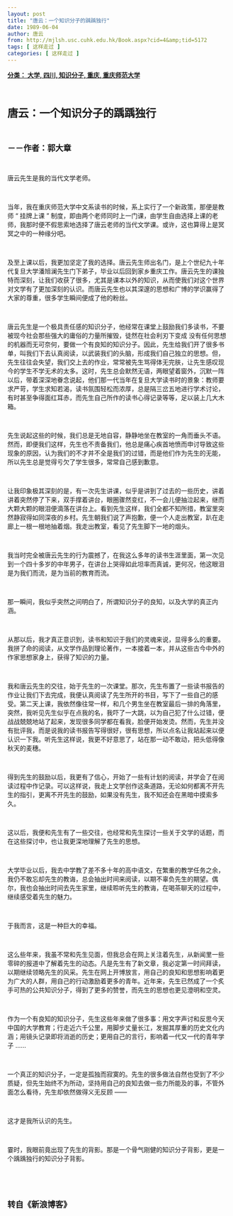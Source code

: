 ```yaml
---
layout: post
title: "唐云：一个知识分子的踽踽独行"
date: 1989-06-04
author: 唐云
from: http://mjlsh.usc.cuhk.edu.hk/Book.aspx?cid=4&amp;tid=5172
tags: [ 这样走过 ]
categories: [ 这样走过 ]
---
```


<div style="margin: 15px 10px 10px 0px;">
<div>
<span id="ctl00_ContentPlaceHolder1_chapter1_SubjectLabel" style="font-weight:bold;text-decoration:underline;">
   分类： 大学, 四川, 知识分子, 重庆, 重庆师范大学
  </span>
</div>
<p class="p1">
<b>
<font size="5">
<span class="s1">
</span>
<br/>
</font>
</b>
</p>
<p class="p2">
<span class="s1">
<b>
<font size="5">
     唐云：一个知识分子的踽踽独行
    </font>
</b>
</span>
</p>
<p class="p1">
<b>
<font size="4">
<span class="s1">
</span>
<br/>
</font>
</b>
</p>
<p class="p2">
<span class="s1">
<b>
<font size="4">
     －－作者：郭大章
    </font>
</b>
</span>
</p>
<p class="p1">
<span class="s1">
</span>
<br/>
</p>
<p class="p2">
<span class="s1">
   唐云先生是我的当代文学老师。
  </span>
</p>
<p class="p1">
<span class="s1">
</span>
<br/>
</p>
<p class="p2">
<span class="s1">
   当年，我在重庆师范大学中文系读书的时候，系上实行了一个新政策，那便是教师
  </span>
<span class="s2">
   “
  </span>
<span class="s1">
   挂牌上课
  </span>
<span class="s2">
   ”
  </span>
<span class="s1">
   制度，即由两个老师同时上一门课，由学生自由选择上课的老师，我那时便不假思索地选择了唐云老师的当代文学课。或许，这也算得上是冥冥之中的一种缘分吧。
  </span>
</p>
<p class="p1">
<span class="s1">
</span>
<br/>
</p>
<p class="p2">
<span class="s1">
   及至上课以后，我更加坚定了我的选择。唐云先生师出名门，是上个世纪九十年代复旦大学潘旭澜先生门下弟子，毕业以后回到家乡重庆工作。唐云先生的课独特而深刻，让我们收获了很多，尤其是课本以外的知识，从而使我们对这个世界对文学有了更加深刻的认识。而唐云先生也以其深邃的思想和广博的学识赢得了大家的尊重，很多学生瞬间便成了他的粉丝。
  </span>
</p>
<p class="p1">
<span class="s1">
</span>
<br/>
</p>
<p class="p2">
<span class="s1">
   唐云先生是一个极具责任感的知识分子，他经常在课堂上鼓励我们多读书，不要被现今社会那些强大的庸俗的力量所摧毁，徒然在社会利刃下变成
  </span>
<span class="s2">
</span>
<span class="s1">
   没有任何思想的机器而无可奈何，要做一个有良知的知识分子。因此，先生给我们开了很多书单，叫我们下去认真阅读，以武装我们的头脑，形成我们自己独立的思想。但，先生往往会失望，我们交上去的作业，常常被先生骂得体无完肤，让先生感叹现今的学生不学无术的太多。这时，先生总会默然无语，两眼望着窗外，沉默一阵以后，带着深深地眷念说起，他们那一代当年在复旦大学读书时的景象：教师要求严苛，学生求知若渴，读书氛围轻松而浓厚，总是隔三岔五地进行学术讨论，有时甚至争得面红耳赤，而先生自己所作的读书心得记录等等，足以装上几大木箱。
  </span>
</p>
<p class="p1">
<span class="s1">
</span>
<br/>
</p>
<p class="p2">
<span class="s1">
   先生说起这些的时候，我们总是无地自容，静静地坐在教室的一角而垂头不语。然而，即便我们这样，先生也不责备我们，他总是痛心疾首地愤而申讨导致这些现象的原因，认为我们的不才并不全是我们的过错，而是他们作为先生的无能，所以先生总是觉得亏欠了学生很多，常常自己感到歉意。
  </span>
</p>
<p class="p1">
<span class="s1">
</span>
<br/>
</p>
<p class="p2">
<span class="s1">
   让我印象极其深刻的是，有一次先生讲课，似乎是讲到了过去的一些历史，讲着讲着突然停了下来，双手撑着讲台，眼圈骤然变红，不一会儿便抽泣起来，继而大颗大颗的眼泪便滴落在讲台上。看到先生这样，我们全都不知所措，教室里突然静寂得如同深夜的乡村。先生朝我们说了声抱歉，便一个人走出教室，趴在走廊上一根一根地抽着烟。我走出教室，看见了先生脚下一地的烟头。
  </span>
</p>
<p class="p1">
<span class="s1">
</span>
<br/>
</p>
<p class="p2">
<span class="s1">
   我当时完全被唐云先生的行为震撼了，在我这么多年的读书生涯里面，第一次见到一个四十多岁的中年男子，在讲台上哭得如此坦率而真诚，更何况，他这眼泪是为我们而流，是为当前的教育而流。
  </span>
</p>
<p class="p1">
<span class="s1">
</span>
<br/>
</p>
<p class="p2">
<span class="s1">
   那一瞬间，我似乎突然之间明白了，所谓知识分子的良知，以及大学的真正内涵。
  </span>
</p>
<p class="p1">
<span class="s1">
</span>
<br/>
</p>
<p class="p2">
<span class="s1">
   从那以后，我才真正意识到，读书和知识于我们的灵魂来说，显得多么的重要。我拼了命的阅读，从文学作品到理论著作，一本接着一本，并从这些古今中外的作家思想家身上，获得了知识的力量。
  </span>
</p>
<p class="p1">
<span class="s1">
</span>
<br/>
</p>
<p class="p2">
<span class="s1">
   我和唐云先生的交往，始于先生的一次课堂。那次，先生布置了一些读书报告的作业让我们下去完成，我便认真阅读了先生所开的书目，写下了一些自己的感受。第二天上课，我依然像往常一样，和几个男生坐在教室最后一排的角落里，突然，我听见先生似乎在点我的名，我吓了一大跳，以为自己犯了什么过错，便战战兢兢地站了起来，发现很多同学都在看我，脸便开始发烫。然而，先生并没有批评我，而是说我的读书报告写得很好，很有思想，所以点名让我站起来以便认识一下我。听先生这样说，我更不好意思了，站在那一动不敢动，把头低得像秋天的麦穗。
  </span>
</p>
<p class="p1">
<span class="s1">
</span>
<br/>
</p>
<p class="p2">
<span class="s1">
   得到先生的鼓励以后，我更有了信心，开始了一些有计划的阅读，并学会了在阅读过程中作记录。可以这样说，我走上文学创作这条道路，无论如何都离不开先生的指引，更离不开先生的鼓励，如果没有先生，我不知还会在黑暗中摸索多久。
  </span>
</p>
<p class="p1">
<span class="s1">
</span>
<br/>
</p>
<p class="p2">
<span class="s1">
   这以后，我便和先生有了一些交往，也经常和先生探讨一些关于文学的话题，而在这些探讨中，也让我更深地理解了先生的思想。
  </span>
</p>
<p class="p1">
<span class="s1">
</span>
<br/>
</p>
<p class="p2">
<span class="s1">
   大学毕业以后，我去中学教了差不多十年的高中语文，在繁重的教学任务之余，我仍不敢忘却先生的教诲，总会抽出时间来阅读，以期不辜负先生的期望。偶尔，我也会抽出时间去先生家里，继续聆听先生的教诲，在喝茶聊天的过程中，继续感受着先生的魅力。
  </span>
</p>
<p class="p1">
<span class="s1">
</span>
<br/>
</p>
<p class="p2">
<span class="s1">
   于我而言，这是一种巨大的幸福。
  </span>
</p>
<p class="p1">
<span class="s1">
</span>
<br/>
</p>
<p class="p2">
<span class="s1">
   这么些年来，我虽不常和先生见面，但我总会在网上关注着先生，从新闻里一些零碎的报道中了解着先生的动态。凡是先生有了新文章，我必定第一时间拜读，以期继续领略先生的风采。先生在网上开博放言，用自己的良知和思想影响着更为广大的人群，用自己的行动激励着更多的青年。近年来，先生已然成了一个炙手可热的公共知识分子，得到了更多的赞誉，而先生的思想也更见澄明和空灵。
  </span>
</p>
<p class="p1">
<span class="s1">
</span>
<br/>
</p>
<p class="p2">
<span class="s1">
   作为一个有良知的知识分子，先生这些年来做了很多事：用文字声讨和反思今天中国的大学教育；行走近六千公里，用脚步丈量长江，发掘其厚重的历史文化内涵；用镜头记录即将消逝的历史；更用自己的言行，影响着一代又一代的青年学子
  </span>
<span class="s2">
   ……
  </span>
</p>
<p class="p1">
<span class="s1">
</span>
<br/>
</p>
<p class="p2">
<span class="s1">
   一个真正的知识分子，一定是孤独而寂寞的。先生的很多做法自然也受到了不少质疑，但先生始终不为所动，坚持用自己的良知去做一些力所能及的事，不管外面怎么看待，先生却依然做得义无反顾
  </span>
<span class="s2">
   ——
  </span>
</p>
<p class="p1">
<span class="s1">
</span>
<br/>
</p>
<p class="p2">
<span class="s1">
   这才是我所认识的先生。
  </span>
</p>
<p class="p1">
<span class="s1">
</span>
<br/>
</p>
<p class="p2">
<span class="s1">
   霎时，我眼前竟出现了先生的背影。那是一个骨气刚健的知识分子背影，更是一个踽踽独行的知识分子背影。
  </span>
</p>
<p class="p1">
<span class="s1">
</span>
<br/>
</p>
<p class="p1">
<b>
<font size="4">
<span class="s1">
</span>
<br/>
</font>
</b>
</p>
<p class="p2">
<span class="s1">
<b>
<font size="4">
     转自《新浪博客》
    </font>
</b>
</span>
</p>
</div>
